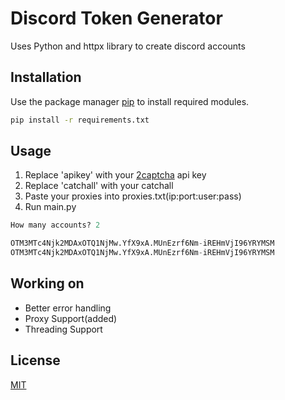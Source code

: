 # Discord Token Generator

Uses Python and httpx library to create discord accounts


## Installation

Use the package manager [pip](https://pip.pypa.io/en/stable/) to install required modules.

```bash
pip install -r requirements.txt
```


## Usage
1. Replace 'apikey' with your [2captcha](https://2captcha.com/enterpage) api key
2. Replace 'catchall' with your catchall
3. Paste your proxies into proxies.txt(ip:port:user:pass)
3. Run main.py

```python
How many accounts? 2

OTM3MTc4Njk2MDAxOTQ1NjMw.YfX9xA.MUnEzrf6Nm-iREHmVjI96YRYMSM
OTM3MTc4Njk2MDAxOTQ1NjMw.YfX9xA.MUnEzrf6Nm-iREHmVjI96YRYMSM

```

## Working on
- Better error handling
- Proxy Support(added)
- Threading Support

## License
[MIT](https://choosealicense.com/licenses/mit/)
